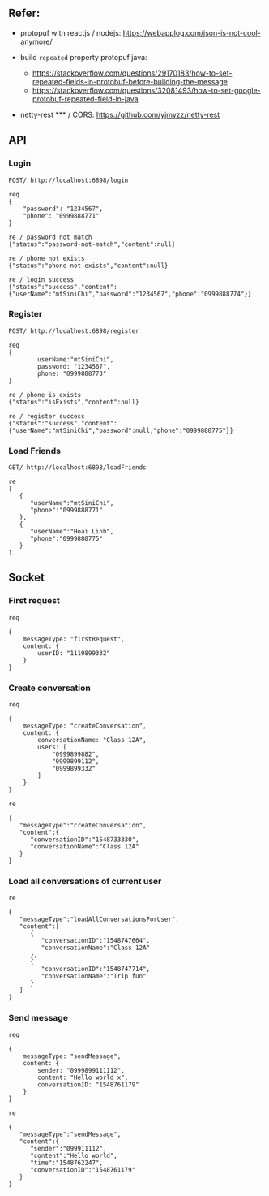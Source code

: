 ## Refer:

- protopuf with reactjs / nodejs: https://webapplog.com/json-is-not-cool-anymore/

- build `repeated` property protopuf java:

  - https://stackoverflow.com/questions/29170183/how-to-set-repeated-fields-in-protobuf-before-building-the-message
  - https://stackoverflow.com/questions/32081493/how-to-set-google-protobuf-repeated-field-in-java


- netty-rest *** / CORS: https://github.com/yjmyzz/netty-rest


## API

### Login

```
POST/ http://localhost:6898/login

req
{
	"password": "1234567",
	"phone": "0999888771"
}

re / password not match
{"status":"password-not-match","content":null}

re / phone not exists
{"status":"phone-not-exists","content":null}

re / login success
{"status":"success","content":{"userName":"mtSiniChi","password":"1234567","phone":"0999888774"}}

```

### Register

```
POST/ http://localhost:6898/register

req
{
        userName:"mtSiniChi",
        password: "1234567",
        phone: "0999888773"
}

re / phone is exists
{"status":"isExists","content":null}

re / register success
{"status":"success","content":{"userName":"mtSiniChi","password":null,"phone":"0999888775"}}

```

### Load Friends

```
GET/ http://localhost:6898/loadFriends

re
[
   {
      "userName":"mtSiniChi",
      "phone":"0999888771"
   },
   {
      "userName":"Hoai Linh",
      "phone":"0999888775"
   }
]

```

## Socket

### First request

```
req

{
	messageType: "firstRequest",
	content: {
		userID: "1119899332"
	}
}

```

### Create conversation

```
req

{
    messageType: "createConversation",
    content: {
        conversationName: "Class 12A",
        users: [
            "0999899882",
            "0999899112",
            "0999899332"
        ]
    }
}

re

{
   "messageType":"createConversation",
   "content":{
      "conversationID":"1548733330",
      "conversationName":"Class 12A"
   }
}

```

###  Load all conversations of current user

```
re

{
   "messageType":"loadAllConversationsForUser",
   "content":[
      {
         "conversationID":"1548747664",
         "conversationName":"Class 12A"
      },
      {
         "conversationID":"1548747714",
         "conversationName":"Trip fun"
      }
   ]
}

```

### Send message

```
req

{
    messageType: "sendMessage",
    content: {
        sender: "0999899111112",
        content: "Hello world x",
        conversationID: "1548761179"
    }
}

re

{
   "messageType":"sendMessage",
   "content":{
      "sender":"099911112",
      "content":"Hello world",
      "time":"1548762247",
      "conversationID":"1548761179"
   }
}

```